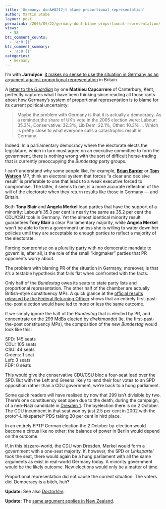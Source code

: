 ```yaml
---
title: 'Germany: don&#8217;t blame proportional representation'
author: Martin Stabe
layout: post
permalink: /2005/09/22/germany-dont-blame-proportional-representation/
views:
  - 58
btc_comment_counts:
  - 'a:0:{}'
btc_comment_summary:
  - 'a:0:{}'
categories:
  - Germany
---
```

I&rsquo;m with **Jarndyce**: [it makes no sense to use the situation in Germany as an argument against proportional representation][1] in Britain.

A [letter to the *Guardian*][2] by one **Mathieu Capcarrere** of Canterbury, Kent, perfectly captures what I have been thinking since reading all those rants about how Germany&rsquo;s system of proportional representation is to blame for its current political uncertainty:

> Maybe the problem with Germany is that it is actually a democracy. As a reminder,the share of UK&#8217;s vote in the 2005 election were: Labour: 35.3%, Conservative: 32.3%, Lib Dem: 22.1%, Other: 10.3% &#8230; Which is pretty close to what everyone calls a catastrophic result in Germany.

Indeed. In a parliamentary democracy where the electorate elects the legislature, which in turn must agree on an executive committee to form the government, there is nothing wrong with the sort of difficult horse-trading that is currently preoccupying the *Bundestag* party groups.

I can&rsquo;t understand why some people like, for example, **[Brian Barder][3]** or **[Tom Watson][4]** MP, think an electoral system that forces &ldquo;a clear and decisive result&rdquo; is preferable to one that leads to a weak executive forced to compromise. The latter, it seems to me, is a more accurate reflection of the will of the electorate when they return results like those in Germany &mdash; and Britain.

Both **Tony Blair** and **Angela Merkel** lead parties that have the support of a minority: Labour&rsquo;s 35.3 per cent is nearly the same as 35.2 per cent the CDU/CSU took in Germany. Yet the almost identical minority result guarantees **Tony Blair** a clear Parliamentary majority, while **Angela Merkel** won&rsquo;t be able to form a government unless she is willing to water down her policies until they are acceptable to enough parties to reflect a majority of the electorate.

Forcing compromise on a plurality party with no democratic mandate to govern is, after all, is the role of the small &ldquo;kingmaker&rdquo; parties that PR opponents worry about.

The problem with blaming PR of the situation in Germany, moreover, is that it&rsquo;s a testable hypothesis that falls flat when confronted with the facts. 

Only half of the *Bundestag* owes its seats to state party lists and proportional representation. The other half of the chamber are actually British-style constituency MPs. A quick glance at the [official results released by the Federal Returning Officer][5] shows that an entirely first-past-the-post election would have led to more or less the same outcome.

If we simply ignore the half of the *Bundestag* that is elected by PR, and concentrate on the 299 MdBs elected by *direktmandat* (ie, the first-past-the-post constituency MPs), the composition of the new *Bundestag* would look like this:

SPD: 145 seats  
CDU: 105 seats  
CSU: 44 seats  
Greens: 1 seat  
Left: 3 seats  
FDP: 0 seats

This would give the conservative CDU/CSU bloc a four-seat lead over the SPD. But with the Left and Greens likely to lend their four votes to an SPD opposition rather than a CDU government, we&rsquo;re back to a hung parliament. 

Some quick readers will have realised by now that 299 isn&rsquo;t divisible by two. There&rsquo;s one constituency seat open due to the death, during the campaign, of a neo-Nazi candidate in [Dresden 1][6]. The byelection there is on 2 October. The CDU incumbent in that seat won by just 2.5 per cent in 2002 with the proto*-Linkspartei* PDS taking 20 per cent in hird place.

In an entirely FPTP German election the 2 October by-election would become a circus like no other: the balance of power in Berlin would depend on the outcome.

If, in this bizzaro-world, the CDU won Dresden, Merkel would form a government with a one-seat majority. If, however, the SPD or *Linkspartei* took the seat, there would again be a hung parliament with all the same arguments as exist in real-world Germany today. A minority government would be the likely outcome. New elections would only be a matter of time.

Proportional representation did not cause the current situation. The voters did. Democracy is a bitch, huh?

**Update:** See also *[DoctorVee][7].*

**Update:** The [same argument applies in New Zealand][8].

 [1]: http://www.thesharpener.net/?p=139
 [2]: http://www.guardian.co.uk/letters/story/0,3604,1575226,00.html
 [3]: http://www.barder.com/ephems/2005/09/17/the-proportional-representation-myth-and-the-german-elections/
 [4]: http://www.tom-watson.co.uk/archives/2005/09/another_victory.html
 [5]: http://www.bundeswahlleiter.de/bundestagswahl2005/presse_en/pd360211.html
 [6]: http://www.bundestag.de/parlament/wahlen/wahlen2002/wk160.html
 [7]: http://www.doctorvee.co.uk/2005/09/22/pr-isnt-to-blame/
 [8]: http://southerlybuster.blogspot.com/2005/09/supposed-evils-of-pr.html